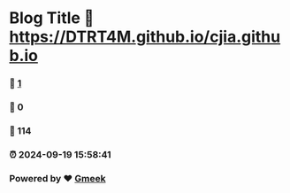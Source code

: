 # Blog Title :link: https://DTRT4M.github.io/cjia.github.io 
### :page_facing_up: [1](https://DTRT4M.github.io/cjia.github.io/tag.html) 
### :speech_balloon: 0 
### :hibiscus: 114 
### :alarm_clock: 2024-09-19 15:58:41 
### Powered by :heart: [Gmeek](https://github.com/Meekdai/Gmeek)

